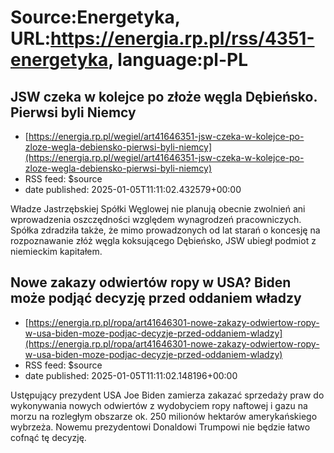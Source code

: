 # Source:Energetyka, URL:https://energia.rp.pl/rss/4351-energetyka, language:pl-PL

## JSW czeka w kolejce po złoże węgla Dębieńsko. Pierwsi byli Niemcy
 - [https://energia.rp.pl/wegiel/art41646351-jsw-czeka-w-kolejce-po-zloze-wegla-debiensko-pierwsi-byli-niemcy](https://energia.rp.pl/wegiel/art41646351-jsw-czeka-w-kolejce-po-zloze-wegla-debiensko-pierwsi-byli-niemcy)
 - RSS feed: $source
 - date published: 2025-01-05T11:11:02.432579+00:00

Władze Jastrzębskiej Spółki Węglowej nie planują obecnie zwolnień ani wprowadzenia oszczędności względem wynagrodzeń pracowniczych. Spółka zdradziła także, że mimo prowadzonych od lat starań o koncesję na rozpoznawanie złóż węgla koksującego Dębieńsko, JSW ubiegł podmiot z niemieckim kapitałem.

## Nowe zakazy odwiertów ropy w USA? Biden może podjąć decyzję przed oddaniem władzy
 - [https://energia.rp.pl/ropa/art41646301-nowe-zakazy-odwiertow-ropy-w-usa-biden-moze-podjac-decyzje-przed-oddaniem-wladzy](https://energia.rp.pl/ropa/art41646301-nowe-zakazy-odwiertow-ropy-w-usa-biden-moze-podjac-decyzje-przed-oddaniem-wladzy)
 - RSS feed: $source
 - date published: 2025-01-05T11:11:02.148196+00:00

Ustępujący prezydent USA Joe Biden zamierza zakazać sprzedaży praw do wykonywania nowych odwiertów z wydobyciem ropy naftowej i gazu na morzu na rozległym obszarze ok. 250 milionów hektarów amerykańskiego wybrzeża. Nowemu prezydentowi Donaldowi Trumpowi nie będzie łatwo cofnąć tę decyzję.

